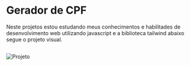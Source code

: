 # Gerador de CPF

Neste projetos estou estudando meus conhecimentos e habilitades de desenvolvimento web utilizando
javascript e a biblioteca tailwind abaixo segue o projeto visual.

##

![Projeto]()


